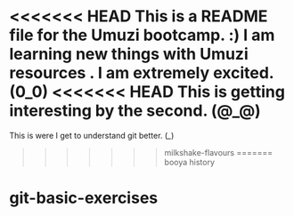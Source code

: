 <<<<<<< HEAD
This is a README file for the Umuzi bootcamp. :)
I am learning new things with Umuzi resources . I am extremely excited. (0_0)
<<<<<<< HEAD
This is getting interesting by the second. (@_@)
=======
This is were I get to understand git better. (*_*)
>>>>>>> milkshake-flavours
=======
booya
>>>>>>> history
# git-basic-exercises
